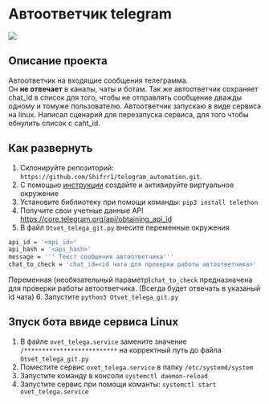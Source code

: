# Автоответчик telegram

![](https://img.shields.io/badge/Python3-mediumblue)
## Описание проекта

Автоответчик на входящие сообщения телеграмма.<br/> 
Он **не отвечает** в каналы, чаты  и ботам.
Так же автоответчик сохраняет chat_id в список для того, чтобы не отправлять сообщение дважды одному и томуже пользователю. Автоответчик запускаю в виде сервиса на linux. Написал сценарий для перезапуска сервиса, для того чтобы
обнулить список с caht_id.
## Как развернуть
1. Склонируйте репозиторий: ```https://github.com/Shifrr1/telegram_automation.git```.
2. С помощью [инструкции](https://python-scripts.com/virtualenv) создайте 
и активируйте виртуальное окружение
3. Установите библиотеку при помощи команды: ```pip3 install telethon```
4. Получите свои учетные данные API https://core.telegram.org/api/obtaining_api_id
5. В файл ```Otvet_telega_git.py``` внесите переменные окружения
```Bash
api_id = '<api_id>'
api_hash = '<api_hash>'
message = ''' Текст сообщения автоответчика'''
chat_to_check = 'chat_id=<id чата для проверки работы автоответчика>'
```
Переменная (необязательный параметр)```chat_to_check``` предназначена для проверки работы автоответчика. (Всегда будет отвечать в указаный id чата)
6. Запустите ```python3 Otvet_telega_git.py```



##  Зпуск бота ввиде сервиса Linux
1. В файле ```ovet_telega.service``` замените значение ```/**************************``` на корректный путь до файла ```Otvet_telega_git.py```
2. Поместите сервис ```ovet_telega.service``` в папку ```/etc/systemd/system```
3. Запустите команду в консоли ```systemctl daemon-reload```
4. Запустите сервис при помощи команты: ```systemctl start ovet_telega.service```